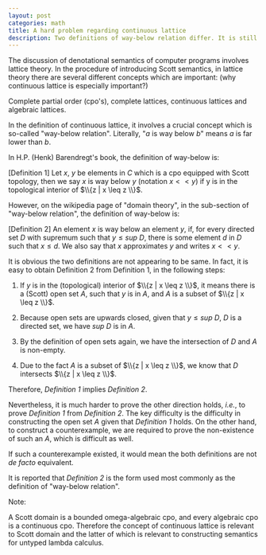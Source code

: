 ```yaml
---
layout: post
categories: math
title: A hard problem regarding continuous lattice
description: Two definitions of way-below relation differ. It is still hard to prove that they are de facto equivalent to each other.
---
```

 
The discussion of denotational semantics of computer programs involves lattice theory.
In the procedure of introducing Scott semantics, in lattice theory there are several different 
concepts which are important: (why continuous lattice is especially important?)

Complete partial order (cpo's), complete lattices, continuous lattices
and algebraic lattices.

In the definition of continuous lattice, it involves a crucial concept which is so-called "way-below 
relation". Literally, "$a$ is way below $b$" means $a$ is far lower than $b$. 

In H.P. (Henk) Barendregt's book, the definition of way-below is:

[Definition 1] Let $x$, $y$ be elements in $C$ which is a cpo equipped with Scott topology, then we say
$x$ is way below $y$ (notation $x << y$) if y is in the topological interior of $\\{z | x \leq z \\}$.

However, on the wikipedia page of "domain theory", in the sub-section of "way-below relation", the definition 
of way-below is:

[Definition 2] An element $x$ is way below an element $y$, if, for every directed set $D$ with supremum 
such that $y \leq sup~D$, there is some element $d$ in $D$ such that $x \leq d$. We also say that $x$ approximates 
$y$ and writes $x << y$.

It is obvious the two definitions are not appearing to be same. In fact, it is easy to obtain Definition 2 
from Definition 1, in the following steps:

1. If $y$ is in the (topological) interior of $\\{z | x \leq z \\}$, it means there is a (Scott) open set $A$, 
such that $y$ is in $A$, and $A$ is a subset of $\\{z | x \leq z \\}$.

2. Because open sets are upwards closed, given that $y \leq sup~D$, $D$ is a directed set, we have $sup~D$ is in 
$A$. 

3. By the definition of open sets again, we have the intersection of $D$ and $A$ is non-empty.

4. Due to the fact $A$ is a subset of $\\{z | x \leq z \\}$, we know that $D$ intersects $\\{z | x \leq z \\}$. 

Therefore, *Definition 1* implies *Definition 2*.

Nevertheless, it is much harder to prove the other direction holds, *i.e.*, to prove *Definition 1* from *Definition 2*. 
The key difficulty is the difficulty in constructing the open set $A$ given that *Definition 1* holds. On the other hand, 
to construct a counterexample, we are required to prove the non-existence of such an $A$, which is difficult as well.

If such a counterexample existed, it would mean the both definitions are not *de facto* equivalent.

It is reported that *Definition 2* is the form used most commonly as the definition of "way-below relation".

Note: 

A Scott domain is a bounded omega-algebraic cpo, and every algebraic cpo is a continuous cpo. Therefore
the concept of continuous lattice is relevant to Scott domain and the latter of which is relevant to
constructing semantics for untyped lambda calculus.


